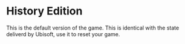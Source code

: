 # History Edition

This is the default version of the game. This is identical with the state deliverd by Ubisoft, use it to reset your game.
